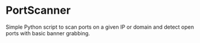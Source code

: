 # PortScanner
Simple Python script to scan ports on a given IP or domain and detect open ports with basic banner grabbing.

